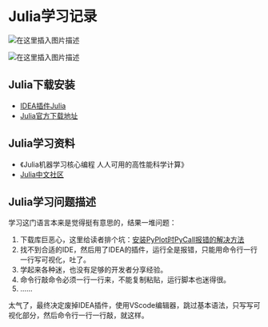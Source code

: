 # Julia学习记录

![在这里插入图片描述](https://github.com/ChenYikunReal/julia_training/blob/master/images/julia-language.jpg?x-oss-process=image/watermark,type_ZmFuZ3poZW5naGVpdGk,shadow_10,text_aHR0cHM6Ly9ibG9nLmNzZG4ubmV0L3dlaXhpbl80Mzg5NjMxOA==,size_16,color_FFFFFF,t_70)


![在这里插入图片描述](https://github.com/ChenYikunReal/julia_training/blob/master/images/julia-math.jpg?x-oss-process=image/watermark,type_ZmFuZ3poZW5naGVpdGk,shadow_10,text_aHR0cHM6Ly9ibG9nLmNzZG4ubmV0L3dlaXhpbl80Mzg5NjMxOA==,size_16,color_FFFFFF,t_70)


## Julia下载安装
- [IDEA插件Julia](https://plugins.jetbrains.com/plugin/10413-julia)
- [Julia官方下载地址](https://julialang.org/downloads/)

## Julia学习资料
- 《Julia机器学习核心编程 人人可用的高性能科学计算》
- [Julia中文社区](https://discourse.juliacn.com)

## Julia学习问题描述
学习这门语言本来是觉得挺有意思的，结果一堆问题：
1. 下载库巨恶心，这里给读者排个坑：[安装PyPlot时PyCall报错的解决方法](https://discourse.juliacn.com/t/topic/2317)
2. 找不到合适的IDE，然后用了IDEA的插件，运行全是报错，只能用命令行一行一行写可视化，吐了。
3. 学起来各种迷，也没有足够的开发者分享经验。
4. 命令行敲命令必须一行一行来，不能复制粘贴，运行脚本也迷得很。
5. ……

太气了，最终决定废掉IDEA插件，使用VScode编辑器，跳过基本语法，只写写可视化部分，然后命令行一行一行敲，就这样。
